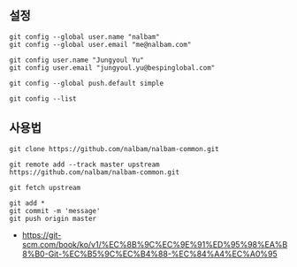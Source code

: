 ## 설정 
```
git config --global user.name "nalbam"
git config --global user.email "me@nalbam.com"

git config user.name "Jungyoul Yu"
git config user.email "jungyoul.yu@bespinglobal.com"

git config --global push.default simple

git config --list
```

## 사용법 
```
git clone https://github.com/nalbam/nalbam-common.git

git remote add --track master upstream https://github.com/nalbam/nalbam-common.git

git fetch upstream

git add *
git commit -m 'message'
git push origin master
```

 * https://git-scm.com/book/ko/v1/%EC%8B%9C%EC%9E%91%ED%95%98%EA%B8%B0-Git-%EC%B5%9C%EC%B4%88-%EC%84%A4%EC%A0%95
